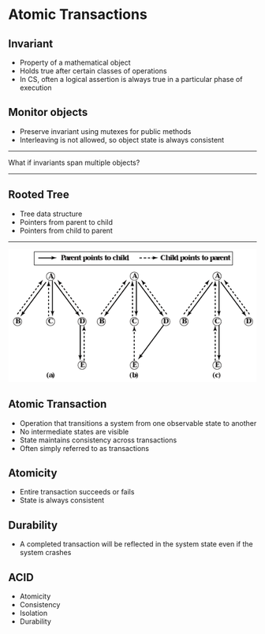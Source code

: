 Atomic Transactions
===================

Invariant
---------

- Property of a mathematical object
- Holds true after certain classes of operations
- In CS, often a logical assertion is always true in a particular phase of execution

Monitor objects
---------------

- Preserve invariant using mutexes for public methods
- Interleaving is not allowed, so object state is always consistent

---

What if invariants span multiple objects?

---

Rooted Tree
-----------

- Tree data structure
- Pointers from parent to child
- Pointers from child to parent

---

![Rooted Tree Example](media/5-1.png)

Atomic Transaction
-----------------

- Operation that transitions a system from one observable state to another
- No intermediate states are visible
- State maintains consistency across transactions
- Often simply referred to as transactions

Atomicity
---------

- Entire transaction succeeds or fails
- State is always consistent

Durability
----------

- A completed transaction will be reflected in the system state even if the system crashes

ACID
----

- Atomicity
- Consistency
- Isolation
- Durability

